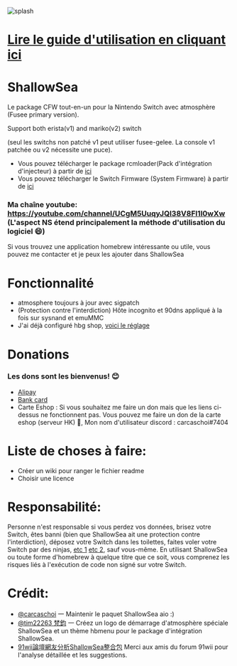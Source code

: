 ![splash](https://user-images.githubusercontent.com/64573431/137276986-f7c7afb9-d931-411e-b0a1-ba834b5ca1f2.png)
# [Lire le guide d'utilisation en cliquant ici](https://github.com/carcaschoi/ShallowSea/blob/main/User%20guide.md)
# ShallowSea
Le package CFW tout-en-un pour la Nintendo Switch avec atmosphère (Fusee primary version).

Support both erista(v1) and mariko(v2) switch

(seul les switchs non patché v1 peut utiliser fusee-gelee. La console v1 patchée ou v2 nécessite une puce).
* Vous pouvez télécharger le package rcmloader(Pack d'intégration d'injecteur) à partir de [ici](https://github.com/carcaschoi/rcmloader-package)
* Vous pouvez télécharger le Switch Firmware (System Firmware) à partir de [ici](https://darthsternie.net/switch-firmwares/)
### Ma chaîne youtube: https://youtube.com/channel/UCgM5UuqyJQl38V8FI1l0wXw (L'aspect NS étend principalement la méthode d'utilisation du logiciel 😄)
Si vous trouvez une application homebrew intéressante ou utile, vous pouvez me contacter et je peux les ajouter dans ShallowSea
# Fonctionnalité
* atmosphere toujours à jour avec sigpatch
* (Protection contre l'interdiction) Hôte incognito et 90dns appliqué à la fois sur sysnand et emuMMC
* J'ai déjà configuré hbg shop, [voici le réglage](https://github.com/carcaschoi/ShallowSea/blob/main/docs/tinfoil%20shop%20setup)

# Donations
### Les dons sont les bienvenus! 😊
* [Alipay](https://user-images.githubusercontent.com/64573431/114517581-0ee41c00-9c71-11eb-8230-d6b029fc9cc2.jpg)
* [Bank card](https://user-images.githubusercontent.com/64573431/114518848-5fa84480-9c72-11eb-95aa-7809a6e3332d.jpg)
* Carte Eshop : Si vous souhaitez me faire un don mais que les liens ci-dessus ne fonctionnent pas. Vous pouvez me faire un don de la carte eshop (serveur HK) 🤣, Mon nom d'utilisateur discord : carcaschoi#7404

# Liste de choses à faire:
* Créer un wiki pour ranger le fichier readme
* Choisir une licence

# Responsabilité:
Personne n'est responsable si vous perdez vos données, brisez votre Switch, êtes banni (bien que ShallowSea ait une protection contre l'interdiction), déposez votre Switch dans les toilettes, faites voler votre Switch par des ninjas, [etc 1](https://www.youtube.com/watch?v=XnwvYiMK3ik) [etc 2](https://www.youtube.com/watch?v=6X5kP6NjDTw), sauf vous-même. En utilisant ShallowSea ou toute forme d'homebrew à quelque titre que ce soit, vous comprenez les risques liés à l'exécution de code non signé sur votre Switch.
# Crédit:
* [@carcaschoi](https://github.com/carcaschoi) 一 Maintenir le paquet ShallowSea aio :)
* [@tim22263 梵鈞](https://github.com/tim22263) 一 Créez un logo de démarrage d'atmosphère spéciale ShallowSea et un thème hbmenu pour le package d'intégration ShallowSea.
* [91wii論壇網友分析ShallowSea整合包](https://www.91wii.com/thread-231061-1-1.html) Merci aux amis du forum 91wii pour l'analyse détaillée et les suggestions.
